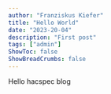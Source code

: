 ```yaml
---
author: "Franziskus Kiefer"
title: "Hello World"
date: "2023-20-04"
description: "First post"
tags: ["admin"]
ShowToc: false
ShowBreadCrumbs: false
---
```


Hello hacspec blog

